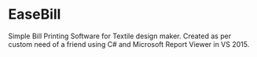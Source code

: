 # EaseBill
Simple Bill Printing Software for Textile design maker.
Created as per custom need of a friend using C# and Microsoft Report Viewer in VS 2015.
